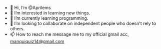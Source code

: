 - 👋 Hi, I’m @Aprilems
- 👀 I’m interested in learning new things.
- 🌱 I’m currently learning programming.
- 💞️ I’m looking to collaborate on independent people who doesn't rely to others.
- 📫 How to reach me message me to my official gmail acc, manquiquiz14@gmail.com

<!---
Aprilems/Aprilems is a ✨ special ✨ repository because its `README.md` (this file) appears on your GitHub profile.
You can click the Preview link to take a look at your changes.
--->
